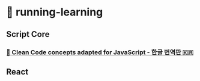 # 🏃 running-learning

## Script Core

### [🛁 Clean Code concepts adapted for JavaScript - 한글 번역판 🇰🇷](https://github.com/qkraudghgh/clean-code-javascript-ko)

## React
